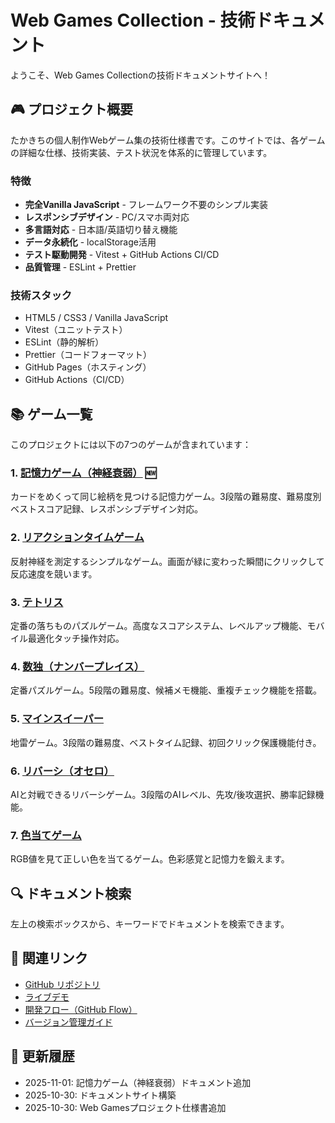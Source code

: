 # Web Games Collection - 技術ドキュメント

ようこそ、Web Games Collectionの技術ドキュメントサイトへ！

## 🎮 プロジェクト概要

たかきちの個人制作Webゲーム集の技術仕様書です。このサイトでは、各ゲームの詳細な仕様、技術実装、テスト状況を体系的に管理しています。

### 特徴

- **完全Vanilla JavaScript** - フレームワーク不要のシンプル実装
- **レスポンシブデザイン** - PC/スマホ両対応
- **多言語対応** - 日本語/英語切り替え機能
- **データ永続化** - localStorage活用
- **テスト駆動開発** - Vitest + GitHub Actions CI/CD
- **品質管理** - ESLint + Prettier

### 技術スタック

- HTML5 / CSS3 / Vanilla JavaScript
- Vitest（ユニットテスト）
- ESLint（静的解析）
- Prettier（コードフォーマット）
- GitHub Pages（ホスティング）
- GitHub Actions（CI/CD）

## 📚 ゲーム一覧

このプロジェクトには以下の7つのゲームが含まれています：

### 1. [記憶力ゲーム（神経衰弱）](games/memory-match.md) 🆕

カードをめくって同じ絵柄を見つける記憶力ゲーム。3段階の難易度、難易度別ベストスコア記録、レスポンシブデザイン対応。

### 2. [リアクションタイムゲーム](games/reaction-time.md)

反射神経を測定するシンプルなゲーム。画面が緑に変わった瞬間にクリックして反応速度を競います。

### 3. [テトリス](games/tetris.md)

定番の落ちものパズルゲーム。高度なスコアシステム、レベルアップ機能、モバイル最適化タッチ操作対応。

### 4. [数独（ナンバープレイス）](games/sudoku.md)

定番パズルゲーム。5段階の難易度、候補メモ機能、重複チェック機能を搭載。

### 5. [マインスイーパー](games/minesweeper.md)

地雷ゲーム。3段階の難易度、ベストタイム記録、初回クリック保護機能付き。

### 6. [リバーシ（オセロ）](games/reversi.md)

AIと対戦できるリバーシゲーム。3段階のAIレベル、先攻/後攻選択、勝率記録機能。

### 7. [色当てゲーム](games/color-guess.md)

RGB値を見て正しい色を当てるゲーム。色彩感覚と記憶力を鍛えます。

## 🔍 ドキュメント検索

左上の検索ボックスから、キーワードでドキュメントを検索できます。

## 🔗 関連リンク

- [GitHub リポジトリ](https://github.com/tktaka20/web-games)
- [ライブデモ](https://takakichi.com/web-games/)
- [開発フロー（GitHub Flow）](https://github.com/tktaka20/web-games/blob/main/GITHUB_FLOW.md)
- [バージョン管理ガイド](https://github.com/tktaka20/web-games/blob/main/VERSIONING.md)

## 📝 更新履歴

- 2025-11-01: 記憶力ゲーム（神経衰弱）ドキュメント追加
- 2025-10-30: ドキュメントサイト構築
- 2025-10-30: Web Gamesプロジェクト仕様書追加
